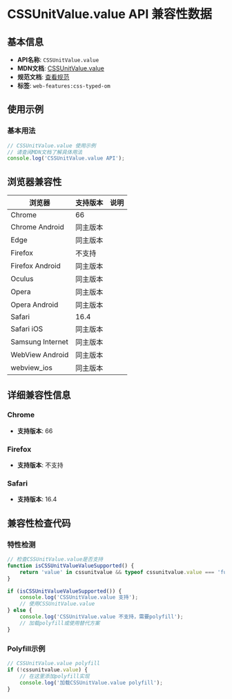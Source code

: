 # CSSUnitValue.value API 兼容性数据

## 基本信息

- **API名称**: `CSSUnitValue.value`
- **MDN文档**: [CSSUnitValue.value](https://developer.mozilla.org/docs/Web/API/CSSUnitValue/value)
- **规范文档**: [查看规范](https://drafts.css-houdini.org/css-typed-om/#dom-cssunitvalue-value)
- **标签**: `web-features:css-typed-om`

## 使用示例

### 基本用法

```javascript
// CSSUnitValue.value 使用示例
// 请查阅MDN文档了解具体用法
console.log('CSSUnitValue.value API');
```

## 浏览器兼容性

| 浏览器 | 支持版本 | 说明 |
|--------|----------|------|
| Chrome | 66 |  |
| Chrome Android | 同主版本 |  |
| Edge | 同主版本 |  |
| Firefox | 不支持 |  |
| Firefox Android | 同主版本 |  |
| Oculus | 同主版本 |  |
| Opera | 同主版本 |  |
| Opera Android | 同主版本 |  |
| Safari | 16.4 |  |
| Safari iOS | 同主版本 |  |
| Samsung Internet | 同主版本 |  |
| WebView Android | 同主版本 |  |
| webview_ios | 同主版本 |  |

## 详细兼容性信息

### Chrome

- **支持版本**: 66

### Firefox

- **支持版本**: 不支持

### Safari

- **支持版本**: 16.4

## 兼容性检查代码

### 特性检测

```javascript
// 检查CSSUnitValue.value是否支持
function isCSSUnitValueValueSupported() {
    return 'value' in cssunitvalue && typeof cssunitvalue.value === 'function';
}

if (isCSSUnitValueValueSupported()) {
    console.log('CSSUnitValue.value 支持');
    // 使用CSSUnitValue.value
} else {
    console.log('CSSUnitValue.value 不支持，需要polyfill');
    // 加载polyfill或使用替代方案
}
```

### Polyfill示例

```javascript
// CSSUnitValue.value polyfill
if (!cssunitvalue.value) {
    // 在这里添加polyfill实现
    console.log('加载CSSUnitValue.value polyfill');
}
```

